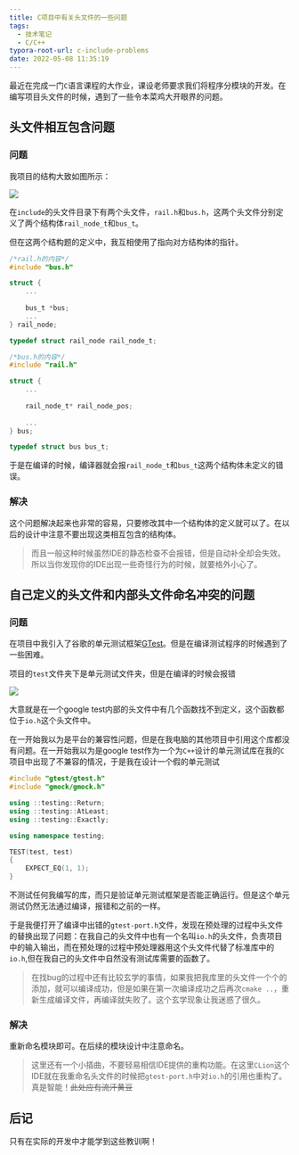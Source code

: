 ```yaml
---
title: C项目中有关头文件的一些问题
tags:
  - 技术笔记
  - C/C++
typora-root-url: c-include-problems
date: 2022-05-08 11:35:19
---
```



最近在完成一门`C`语言课程的大作业，课设老师要求我们将程序分模块的开发。在编写项目头文件的时候，遇到了一些令本菜鸡大开眼界的问题。

<!--more-->

## 头文件相互包含问题

### 问题

我项目的结构大致如图所示：

![](1.png)

在`include`的头文件目录下有两个头文件，`rail.h`和`bus.h`，这两个头文件分别定义了两个结构体`rail_node_t`和`bus_t`。

但在这两个结构题的定义中，我互相使用了指向对方结构体的指针。

```C
/*rail.h的内容*/
#include "bus.h"

struct {
    ...
    
    bus_t *bus;
    ...
} rail_node;

typedef struct rail_node rail_node_t;
```

```C
/*bus.h的内容*/
#include "rail.h"

struct {
    ...
    
    rail_node_t* rail_node_pos;
	
	...
} bus;

typedef struct bus bus_t;
```

于是在编译的时候，编译器就会报`rail_node_t`和`bus_t`这两个结构体未定义的错误。

### 解决

这个问题解决起来也非常的容易，只要修改其中一个结构体的定义就可以了。在以后的设计中注意不要出现这类相互包含的结构体。

> 而且一般这种时候虽然IDE的静态检查不会报错，但是自动补全却会失效。所以当你发现你的IDE出现一些奇怪行为的时候，就要格外小心了。

## 自己定义的头文件和内部头文件命名冲突的问题

### 问题

在项目中我引入了谷歌的单元测试框架[GTest](https://github.com/google/googletest)。但是在编译测试程序的时候遇到了一些困难。

项目的`test`文件夹下是单元测试文件夹，但是在编译的时候会报错

![](2.png)

大意就是在一个google test内部的头文件中有几个函数找不到定义，这个函数都位于`io.h`这个头文件中。

在一开始我以为是平台的兼容性问题，但是在我电脑的其他项目中引用这个库都没有问题。在一开始我以为是google test作为一个为`C++`设计的单元测试库在我的`C`项目中出现了不兼容的情况，于是我在设计一个假的单元测试

```C++
#include "gtest/gtest.h"
#include "gmock/gmock.h"

using ::testing::Return;
using ::testing::AtLeast;
using ::testing::Exactly;

using namespace testing;

TEST(test, test)
{
    EXPECT_EQ(1, 1);
}
```

不测试任何我编写的库，而只是验证单元测试框架是否能正确运行。但是这个单元测试仍然无法通过编译，报错和之前的一样。

于是我便打开了编译中出错的`gtest-port.h`文件，发现在预处理的过程中头文件的替换出现了问题：在我自己的头文件中也有一个名叫`io.h`的头文件，负责项目中的输入输出，而在预处理的过程中预处理器用这个头文件代替了标准库中的`io.h`,但在我自己的头文件中自然没有测试库需要的函数了。

> 在找bug的过程中还有比较玄学的事情，如果我把我库里的头文件一个个的添加，就可以编译成功，但是如果在第一次编译成功之后再次`cmake ..`，重新生成编译文件，再编译就失败了。这个玄学现象让我迷惑了很久。

### 解决

重新命名模块即可。在后续的模块设计中注意命名。

> 这里还有一个小插曲，不要轻易相信IDE提供的重构功能。在这里`CLion`这个IDE就在我重命名头文件的时候把`gtest-port.h`中对`io.h`的引用也重构了。真是智能！~~此处应有流汗黄豆~~

## 后记

只有在实际的开发中才能学到这些教训啊！
